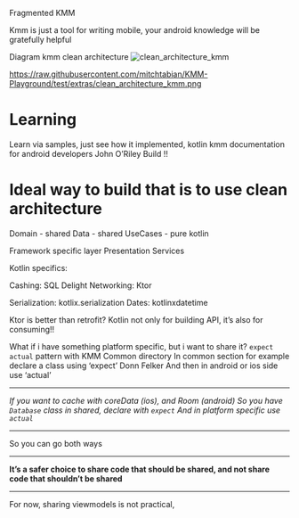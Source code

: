 Fragmented KMM

Kmm is just a tool for writing mobile, your android knowledge will be gratefully helpful

Diagram kmm clean architecture 
![clean_architecture_kmm](https://user-images.githubusercontent.com/63263301/228532984-d26e4474-dc26-4e0c-b2fe-1370ebc17d11.png)

https://raw.githubusercontent.com/mitchtabian/KMM-Playground/test/extras/clean_architecture_kmm.png

# Learning
Learn via samples, just see how it implemented, kotlin kmm documentation for android developers
John O’Riley
Build !!


# Ideal way to build that is to use clean architecture 
Domain - shared
Data - shared
UseCases - pure kotlin

Framework specific layer
Presentation
Services

Kotlin specifics:

Cashing: SQL Delight
Networking: Ktor

Serialization: kotlix.serialization 
Dates: kotlinxdatetime

Ktor is better than retrofit?
Kotlin not only for building API, it’s also for consuming!!

What if i have something platform specific, but i want to share it?
`expect` `actual` pattern with KMM
Common directory
In common section for example declare a class using ‘expect’ Donn Felker
And then in android or ios side use ‘actual’

---

_If you want to cache with coreData (ios), and Room (android)
So you have `Database` class in shared, declare with `expect`
And in platform specific use `actual`_

---

So you can go both ways

---

**It’s a safer choice to share code that should be shared, and not share code that shouldn’t be shared**

---

For now, sharing viewmodels is not practical, 

